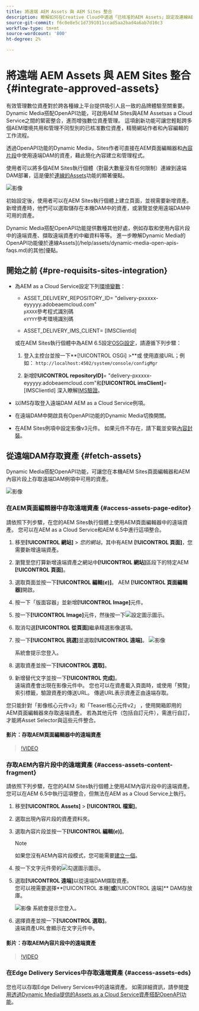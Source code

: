 ```yaml
---
title: 將遠端 AEM Assets 與 AEM Sites 整合
description: 瞭解如何在Creative Cloud中透過「已核准的AEM Assets」設定及連線AEM網站。
source-git-commit: f6c0e8e5c1d7391011ccad5aa2bad4a6ab7d10c3
workflow-type: tm+mt
source-wordcount: '800'
ht-degree: 2%

---
```



# 將遠端 AEM Assets 與 AEM Sites 整合  {#integrate-approved-assets}

有效管理數位資產對於跨各種線上平台提供吸引人且一致的品牌體驗至關重要。 Dynamic Media搭配OpenAPI功能，可啟用AEM Sites與AEM Assetsas a Cloud Service之間的緊密整合，進而增強數位資產管理。 這項創新功能可讓您輕鬆跨多個AEM環境共用和管理不同型別的已核准數位資產，精簡網站作者和內容編輯的工作流程。

透過OpenAPI功能的Dynamic Media，Sites作者可直接在AEM頁面編輯器和[內容片段](https://experienceleague.adobe.com/docs/experience-manager-65/content/assets/content-fragments/content-fragments.html)中使用遠端DAM的資產，藉此簡化內容建立和管理程式。

使用者可以將多個AEM Sites執行個體（對最大數量沒有任何限制）連線到遠端DAM部署，這是優於[連線的Assets](use-assets-across-connected-assets-instances.md)功能的顯著優點。

![影像](/help/assets/assets/connected-assets-rdam.png)

初始設定後，使用者可以在AEM Sites執行個體上建立頁面，並視需要新增資產。 新增資產時，他們可以選取儲存在本機DAM中的資產，或瀏覽並使用遠端DAM中可用的資產。

Dynamic Media搭配OpenAPI功能提供數種其他好處，例如存取和使用內容片段中的遠端資產、擷取遠端資產的中繼資料等等。 進一步瞭解Dynamic Media的OpenAPI功能優於連線Assets](/help/assets/dynamic-media-open-apis-faqs.md)的其他[優點。

## 開始之前 {#pre-requisits-sites-integration}

* 為AEM as a Cloud Service設定下列[環境變數](/help/implementing/cloud-manager/environment-variables.md#add-variables)：

   * ASSET_DELIVERY_REPOSITORY_ID= &quot;delivery-pxxxxx-eyyyyy.adobeaemcloud.com&quot; <br>
     `pXXXX`參考程式識別碼<br>
     `eYYYY`參考環境識別碼

   * ASSET_DELIVERY_IMS_CLIENT= [IMSClientId]

  或在AEM Sites執行個體中為AEM 6.5設定[OSGi設定](https://experienceleague.adobe.com/docs/experience-manager-65/content/implementing/deploying/configuring/configuring-osgi.html)，請遵循下列步驟：

   1. 登入主控台並按一下&#x200B;**[!UICONTROL OSGi] >**或
使用直接URL；例如： `http://localhost:4502/system/console/configMgr`

   1. 新增&#x200B;**[!UICONTROL repositoryID]**= &quot;delivery-pxxxxx-eyyyyy.adobeaemcloud.com&quot;和&#x200B;**[!UICONTROL imsClient]**= [IMSClientId]
深入瞭解[IMS驗證](https://experienceleague.adobe.com/docs/experience-manager-65/content/security/ims-config-and-admin-console.html)。

* 以IMS存取登入遠端DAM AEM as a Cloud Service例項。

* 在遠端DAM中開啟具有OpenAPI功能的Dynamic Media切換開關。

* 在AEM Sites例項中設定影像v3元件。 如果元件不存在，請下載並安裝[內容封裝](https://github.com/adobe/aem-core-wcm-components/releases/tag/core.wcm.components.reactor-2.23.0)。

## 從遠端DAM存取資產 {#fetch-assets}

Dynamic Media搭配OpenAPI功能，可讓您在本機AEM Sites頁面編輯器和AEM內容片段上存取遠端DAM例項中可用的資產。

![影像](/help/assets/assets/open-APIs.png)

### 在AEM頁面編輯器中存取遠端資產 {#access-assets-page-editor}

請依照下列步驟，在您的AEM Sites執行個體上使用AEM頁面編輯器中的遠端資產。 您可以在AEM as a Cloud Service和AEM 6.5中進行這項整合。

1. 移至&#x200B;**[!UICONTROL 網站]** > _您的網站_，其中有AEM **[!UICONTROL 頁面]**，您需要新增遠端資產。
1. 瀏覽至您打算新增遠端資產之網站中&#x200B;**[!UICONTROL 網站]**&#x200B;區段下的特定AEM **[!UICONTROL 頁面]**。
1. 選取頁面並按一下&#x200B;**[!UICONTROL 編輯(_e_)]**。 AEM **[!UICONTROL 頁面編輯器]**&#x200B;開啟。
1. 按一下「版面容器」並新增&#x200B;**[!UICONTROL Image]**&#x200B;元件。
1. 按一下&#x200B;**[!UICONTROL Image]**&#x200B;元件，然後按一下![設定圖示](/help/assets/assets/do-not-localize/settings-icon.svg)圖示。
1. 取消勾選&#x200B;**[!UICONTROL 從頁面]**&#x200B;繼承精選影像選項。
1. 按一下&#x200B;**[!UICONTROL 挑選]**&#x200B;並選取&#x200B;**[!UICONTROL 遠端]**。
   ![影像](/help/assets/assets/uncheck-inherit-option.jpg)

   系統會提示您登入。
1. 選取資產並按一下&#x200B;**[!UICONTROL 選取]**。
1. 新增替代文字並按一下&#x200B;**[!UICONTROL 完成]**。
   <br>遠端資產會出現在影像元件中。 您也可以在資產載入頁面時，或使用「預覽」索引標籤，驗證資產的傳送URL。 傳遞URL表示資產正由遠端存取。

您只能針對「影像核心元件v3」和「Teaser核心元件v2」 ，使用開箱即用的AEM頁面編輯器來存取遠端資產。 若為其他元件（包括自訂元件），需進行自訂，才能將Asset Selector與這些元件整合。

#### 影片：存取AEM頁面編輯器中的遠端資產

>[!VIDEO](https://video.tv.adobe.com/v/3427666)

### 存取AEM內容片段中的遠端資產 {#access-assets-content-fragment}

請依照下列步驟，在您的AEM Sites執行個體上使用AEM內容片段中的遠端資產。 您可以在AEM 6.5中執行這項整合，但無法在AEM as a Cloud Service上執行。

1. 移至&#x200B;**[!UICONTROL Assets]** > **[!UICONTROL 檔案]**。
1. 選取出現內容片段的資產資料夾。
1. 選取內容片段並按一下&#x200B;**[!UICONTROL 編輯(_e_)]**。

   >[!NOTE]
   >
   >如果您沒有AEM內容片段模式，您可能需要[建立一個](https://experienceleague.adobe.com/docs/experience-manager-65/content/assets/content-fragments/content-fragments-models.html?lang=en)。

1. 按一下文字元件旁的![勾選圖示](/help/assets/assets/do-not-localize/checkmark-icon.svg)圖示。
1. 選取&#x200B;**[!UICONTROL 遠端]**&#x200B;以從遠端DAM擷取資產。 <br>
您可以視需要選擇**[!UICONTROL 本機]**&#x200B;或&#x200B;**[!UICONTROL 遠端]** DAM存放庫。

   ![影像](/help/assets/assets/cf-pick.jpg)
系統會提示您登入。
1. 選擇資產並按一下&#x200B;**[!UICONTROL 選取]**。
   <br>遠端資產URL會顯示在文字元件中。

#### 影片：存取AEM內容片段中的遠端資產

>[!VIDEO](https://video.tv.adobe.com/v/3427667)

### 在Edge Delivery Services中存取遠端資產 {#access-assets-eds}

您也可以存取Edge Delivery Services中的遠端資產。 如需詳細資訊，請參閱[使用透過Dynamic Media提供的Assets as a Cloud Service資產搭配OpenAPI功能](https://www.aem.live/docs/aem-assets-sidekick-plugin#utilizing-assets-from-assets-cloud-services-delivered-via-dynamic-media-with-openapi)。

